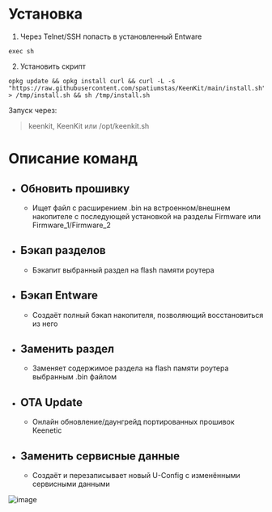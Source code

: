 # Установка
1. Через Telnet/SSH попасть в установленный Entware
```   
exec sh
```   
2. Установить скрипт
```
opkg update && opkg install curl && curl -L -s "https://raw.githubusercontent.com/spatiumstas/KeenKit/main/install.sh" > /tmp/install.sh && sh /tmp/install.sh
```
Запуск через:
>keenkit, KeenKit или /opt/keenkit.sh

#  Описание команд
- ## **Обновить прошивку**
    - Ищет файл с расширением .bin на встроенном/внешнем накопителе с последующей установкой на разделы Firmware или Firmware_1/Firmware_2
- ## **Бэкап разделов**
    - Бэкапит выбранный раздел на flash памяти роутера
- ## **Бэкап Entware**
    - Создаёт полный бэкап накопителя, позволяющий восстановиться из него
- ## **Заменить раздел**
    - Заменяет содержимое раздела на flash памяти роутера выбранным .bin файлом
- ## **OTA Update**
    - Онлайн обновление/даунгрейд портированных прошивок Keenetic
- ## **Заменить сервисные данные**
    - Создаёт и перезаписывает новый U-Config с изменёнными сервисными данными


![image](https://github.com/user-attachments/assets/8fda7d7e-0e9c-4991-a2bb-51e2aea1d8f0)

